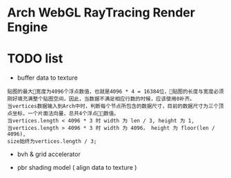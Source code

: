 Arch WebGL RayTracing Render Engine
===================================

# TODO list

- buffer data to texture
```
贴图的最大宽度为4096个浮点数值，也就是4096 * 4 = 16384位，贴图的长度与宽度必须刚好填充满整个贴图空间，因此，当数据不满足相应行数的时候，应该使用0补齐。
当vertices数据输入到Arch中时，判断每个节点所包含的数据尺寸，目前的数据尺寸为三个顶点坐标，一个片面法向量，总共4个浮点数值。
当vertices.length < 4096 * 3 时 width 为 len / 3, height 为 1,
当vertices.length > 4096 * 3 时 width 为 4096， height 为 floor(len / 4096),
size始终为vertices.length / 3;
```

- bvh & grid accelerator

- pbr shading model ( align data to texture )